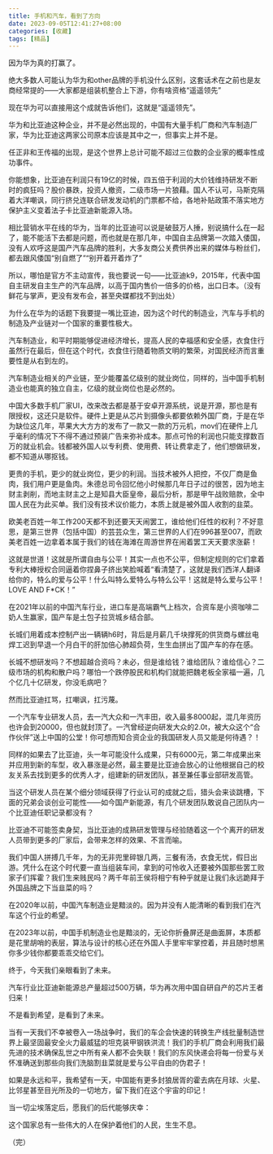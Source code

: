 ```yaml
---
title: 手机和汽车，看到了方向
date: 2023-09-05T12:41:27+08:00
categories: [收藏]
tags: [精品]
---
```


因为华为真的打赢了。

绝大多数人可能认为华为和other品牌的手机没什么区别，这套话术在之前也是友商经常提的——大家都是组装机整合上下游，你有啥资格“遥遥领先”

现在华为可以直接用这个成就告诉他们，这就是“遥遥领先”。

华为和比亚迪这种企业，并不是必然出现的，中国有大量手机厂商和汽车制造厂家，华为比亚迪这两家公司原本应该是其中之一，但事实上并不是。

任正非和王传福的出现，是这个世界上总计可能不超过三位数的企业家的概率性成功事件。

你能想象，比亚迪在利润只有19亿的时候，四五倍于利润的大价钱维持研发不断时的疯狂吗？股价暴跌，投资人撤资，二级市场一片狼藉。国人不认可，马斯克隔着大洋嘲讽，同行挤兑连联合研发发动机的门票都不给，各地补贴政策不落实地方保护主义变着法子卡比亚迪新能源入场。

相比营销水平在线的华为，当年的比亚迪可以说是破鼓万人捶，别说搞什么在一起了，能不能活下去都是问题，而也就是在那几年，中国自主品牌第一次踏入倭国，没有人欢呼这是国产汽车品牌的胜利，大多友商公关费供养出来的媒体与粉丝们，都去跟风倭国“别自燃了”“别开着开着炸了”

所以，哪怕是官方不主动宣传，我也要说一句——比亚迪k9，2015年，代表中国自主研发自主生产的汽车品牌，以高于国内售价一倍多的价格，出口日本。（没有鲜花与掌声，更没有发布会，甚至央媒都找不到出处）




为什么在华为的话题下我要提一嘴比亚迪，因为这个时代的制造业，汽车与手机的制造及产业链对一个国家的重要性极大。

汽车制造业，和平时期能够促进经济增长，提高人民的幸福感和安全感，衣食住行虽然行在最后，但在这个时代，衣食住行随着物质文明的繁荣，对国民经济而言重要性是从右到左的。

汽车制造业相关的产业链，至少能覆盖亿级别的就业岗位，同样的，当中国手机制造业也能真的独立自主，亿级的就业岗位也是必然的。

中国大多数手机厂家UI，改来改去都是基于安卓开源系统，说是开源，那也是有限授权，这还只是软件。硬件上更是从芯片到摄像头都要依赖外国厂商，于是在华为缺位这几年，苹果大大方方的发布了一款又一款的万元机，mov们在硬件上几乎毫利的情况下不得不通过预装广告来弥补成本。那点可怜的利润也只能支撑数百万的就业机会。钱都被外国人以专利费、使用费、转让费拿走了，他们想做研发，都不知道从哪抠钱。

更贵的手机，更少的就业岗位，更少的利润。当技术被外人把控，不仅厂商是鱼肉，我们用户更是鱼肉。朱德总司令回忆他小时候那几年日子过的很苦，因为地主财主剥削，而地主财主之上是知县大臣皇帝，最后分析，那是甲午战败赔款，全中国人民在为此买单。我们没有技术议价能力，本质上就是被外国人收割的韭菜。

欧美老百姓一年工作200天都不到还要天天闹罢工，谁给他们任性的权利？不好意思，是第三世界（包括中国）的芸芸众生，第三世界的人们在996甚至007，而欧美老百姓一边拿着本属于我们的钱在海滩在周游世界在闹着罢工天天要求涨薪！

这就是世道！这就是所谓自由与公平！其实一点也不公平，但制定规则的它们拿着专利大棒授权合同逼着你捏鼻子挤出笑脸喊着“看清楚了，这就是我们西洋人翻译给你的，特么的爱与公平！什么叫特么爱特么与特么公平！这就是特么爱与公平！LOVE AND F*CK！”

在2021年以前的中国汽车行业，进口车是高端霸气上档次，合资车是小资咖啡二奶人生赢家，国产车是土包子拉货城乡结合部。

长城们用着成本控制产出一辆辆h6时，背后是月薪几千块撑死的供货商与螺丝电焊工迟到早退一个月白干的肝加倍心肺超负荷，生生血拼出了国产车的存在感。

长城不想研发吗？不想超越合资吗？未必，但是谁给钱？谁给团队？谁给信心？二级市场的机构和散户吗？哪怕一个跌停股民和机构们就能把魏老板全家福一遍，几个亿几十亿研发，你没毛病吧？

然而比亚迪扛骂，扛嘲讽，扛污蔑。

一个汽车专业研发人员，去一汽大众和一汽丰田，收入最多8000起，混几年资历也许会到20000，但也就封顶了。一汽曾经逆向研发大众的2.0t，被大众这个“合作伙伴”送上中国的公堂！你可想而知合资企业的我国研发人员又能是何待遇？！

同样的如果去了比亚迪，头一年可能没什么成果，只有6000元，第二年成果出来并应用到新的车型，收入暴涨是必然，最主要是比亚迪会放心的让他根据自己的校友关系去找到更多的优秀人才，组建新的研发团队，甚至兼任事业部研发高管。

当这个研发人员在某个细分领域获得了行业认可的成就之后，猎头会来谈跳槽，下面的兄弟会谈创业可能性——如今国产新能源，有几个研发团队敢说自己团队内一个比亚迪任职记录都没有？

比亚迪不可能签卖身契，当比亚迪的成熟研发管理与经验随着这一个个离开的研发人员带到更多的厂家后，会带来怎样的效果、不言而喻。

我们中国人拼搏几千年，为的无非兜里碎银几两，三餐有汤，衣食无忧，假日出游。凭什么在这个时代要一直当组装车间，拿到的可怜收入还要被外国那些罢工败家子们挥霍？我们生来贱民吗？两千年前王侯将相宁有种乎就是让我们永远跪拜于外国品牌之下当韭菜的吗？

在2020年以前，中国汽车制造业是黯淡的。因为并没有人能清晰的看到我们在汽车这个行业的希望。

在2023年以前，中国手机制造业也是黯淡的，无论你折叠屏还是曲面屏，本质都是花里胡哨的表层，算法与设计的核心还在外国人手里牢牢掌控着，并且随时想黑你多少钱你都要乖乖交给它们。

终于，今天我们亲眼看到了未来。

汽车行业比亚迪新能源总产量超过500万辆，华为再次用中国自研自产的芯片王者归来！

不是看到希望，是看到了未来。

当有一天我们不幸被卷入一场战争时，我们的车企会快速的转换生产线批量制造世界上最坚固最安全火力最威猛的坦克装甲钢铁洪流！我们的手机厂商会利用我们最先进的技术确保乱世之中所有亲人都不会失联！我们的东风快递会将每一份爱与关怀准确送到那些向我们洗脑割韭菜就是爱与公平自由的伪君子！

如果是永远和平，我希望有一天，中国能有更多封狼居胥的霍去病在月球、火星、比邻星甚至目光所及的一切地方，留下我们在这个宇宙的印记！

当一切尘埃落定后，愿我们的后代能够庆幸：

这个国家总有一些伟大的人在保护着他们的人民，生生不息。

（完）
